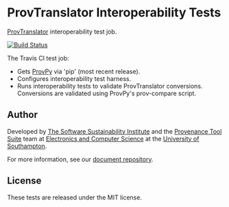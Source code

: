 # ProvTranslator Interoperability Tests

[ProvTranslator](https://provenance.ecs.soton.ac.uk/validator/view/translator.html) interoperability test job.

[![Build Status](https://travis-ci.org/mikej888/provtoolsuite-provtranslator-interop-job.svg)](https://travis-ci.org/mikej888/provtoolsuite-provtranslator-interop-job)

The Travis CI test job:

* Gets [ProvPy](https://github.com/trungdong/prov) via 'pip' (most recent release).
* Configures interoperability test harness.
* Runs interoperability tests to validate ProvTranslator conversions. Conversions are validated using ProvPy's prov-compare script.

## Author

Developed by [The Software Sustainability Institute](http://www.software.ac.uk>) and the [Provenance Tool Suite](http://provenance.ecs.soton.ac.uk/) team at [Electronics and Computer Science](http://www.ecs.soton.ac.uk) at the [University of Southampton](http://www.soton.ac.uk).

For more information, see our [document repository](https://github.com/prov-suite/ssi-consultancy/).

## License

These tests are released under the MIT license.
